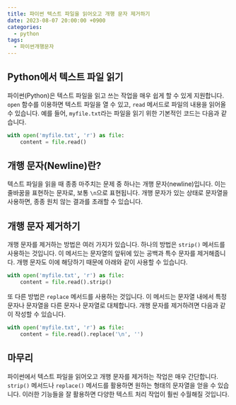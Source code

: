 ```yaml
---
title: 파이썬 텍스트 파일을 읽어오고 개행 문자 제거하기
date: 2023-08-07 20:00:00 +0900
categories:
  - python
tags:
  - 파이썬개행문자
---
```


## Python에서 텍스트 파일 읽기

파이썬(Python)은 텍스트 파일을 읽고 쓰는 작업을 매우 쉽게 할 수 있게 지원합니다. `open` 함수를 이용하면 텍스트 파일을 열 수 있고, `read` 메서드로 파일의 내용을 읽어올 수 있습니다. 예를 들어, `myfile.txt`라는 파일을 읽기 위한 기본적인 코드는 다음과 같습니다.

```python
with open('myfile.txt', 'r') as file:
    content = file.read()
```

## 개행 문자(Newline)란?

텍스트 파일을 읽을 때 종종 마주치는 문제 중 하나는 개행 문자(newline)입니다. 이는 줄바꿈을 표현하는 문자로, 보통 `\n`으로 표현됩니다. 개행 문자가 있는 상태로 문자열을 사용하면, 종종 원치 않는 결과를 초래할 수 있습니다.

## 개행 문자 제거하기

개행 문자를 제거하는 방법은 여러 가지가 있습니다. 하나의 방법은 `strip()` 메서드를 사용하는 것입니다. 이 메서드는 문자열의 앞뒤에 있는 공백과 특수 문자를 제거해줍니다. 개행 문자도 이에 해당하기 때문에 아래와 같이 사용할 수 있습니다.

```python
with open('myfile.txt', 'r') as file:
    content = file.read().strip()
```

또 다른 방법은 `replace` 메서드를 사용하는 것입니다. 이 메서드는 문자열 내에서 특정 문자나 문자열을 다른 문자나 문자열로 대체합니다. 개행 문자를 제거하려면 다음과 같이 작성할 수 있습니다.

```python
with open('myfile.txt', 'r') as file:
    content = file.read().replace('\n', '')
```

## 마무리

파이썬에서 텍스트 파일을 읽어오고 개행 문자를 제거하는 작업은 매우 간단합니다. `strip()` 메서드나 `replace()` 메서드를 활용하면 원하는 형태의 문자열을 얻을 수 있습니다. 이러한 기능들을 잘 활용하면 다양한 텍스트 처리 작업이 훨씬 수월해질 것입니다.